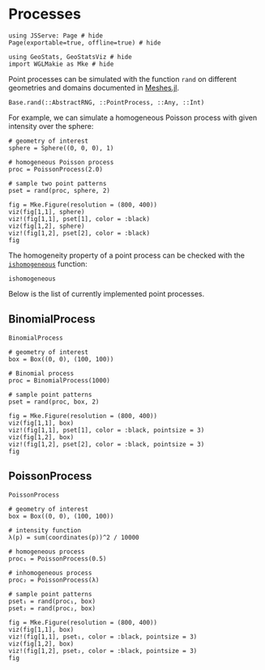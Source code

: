 # Processes

```@example pointprocs
using JSServe: Page # hide
Page(exportable=true, offline=true) # hide

using GeoStats, GeoStatsViz # hide
import WGLMakie as Mke # hide
```

Point processes can be simulated with the function `rand` on
different geometries and domains documented in
[Meshes.jl](https://github.com/JuliaGeometry/Meshes.jl).

```@docs
Base.rand(::AbstractRNG, ::PointProcess, ::Any, ::Int)
```

For example, we can simulate a homogeneous Poisson process
with given intensity over the sphere:

```@example pointprocs
# geometry of interest
sphere = Sphere((0, 0, 0), 1)

# homogeneous Poisson process
proc = PoissonProcess(2.0)

# sample two point patterns
pset = rand(proc, sphere, 2)

fig = Mke.Figure(resolution = (800, 400))
viz(fig[1,1], sphere)
viz!(fig[1,1], pset[1], color = :black)
viz(fig[1,2], sphere)
viz!(fig[1,2], pset[2], color = :black)
fig
```

The homogeneity property of a point process can be checked
with the [`ishomogeneous`](@ref) function:

```@docs
ishomogeneous
```

Below is the list of currently implemented point processes.

## BinomialProcess

```@docs
BinomialProcess
```

```@example pointprocs
# geometry of interest
box = Box((0, 0), (100, 100))

# Binomial process
proc = BinomialProcess(1000)

# sample point patterns
pset = rand(proc, box, 2)

fig = Mke.Figure(resolution = (800, 400))
viz(fig[1,1], box)
viz!(fig[1,1], pset[1], color = :black, pointsize = 3)
viz(fig[1,2], box)
viz!(fig[1,2], pset[2], color = :black, pointsize = 3)
fig
```

## PoissonProcess

```@docs
PoissonProcess
```

```@example pointprocs
# geometry of interest
box = Box((0, 0), (100, 100))

# intensity function
λ(p) = sum(coordinates(p))^2 / 10000

# homogeneous process
proc₁ = PoissonProcess(0.5)

# inhomogeneous process
proc₂ = PoissonProcess(λ)

# sample point patterns
pset₁ = rand(proc₁, box)
pset₂ = rand(proc₂, box)

fig = Mke.Figure(resolution = (800, 400))
viz(fig[1,1], box)
viz!(fig[1,1], pset₁, color = :black, pointsize = 3)
viz(fig[1,2], box)
viz!(fig[1,2], pset₂, color = :black, pointsize = 3)
fig
```